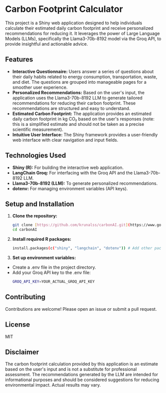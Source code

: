 # Carbon Footprint Calculator

This project is a Shiny web application designed to help individuals calculate their estimated daily carbon footprint and receive personalized recommendations for reducing it.  It leverages the power of Large Language Models (LLMs), specifically the Llama3-70b-8192 model via the Groq API, to provide insightful and actionable advice.

## Features

* **Interactive Questionnaire:** Users answer a series of questions about their daily habits related to energy consumption, transportation, waste, and diet.  The questions are grouped into manageable pages for a smoother user experience.
* **Personalized Recommendations:** Based on the user's input, the application uses the Llama3-70b-8192 LLM to generate tailored recommendations for reducing their carbon footprint. These recommendations are structured and easy to understand.
* **Estimated Carbon Footprint:** The application provides an estimated daily carbon footprint in kg CO₂ based on the user's responses (note: this is a simplified estimate and should not be taken as a precise scientific measurement).
* **Intuitive User Interface:** The Shiny framework provides a user-friendly web interface with clear navigation and input fields.

## Technologies Used

* **Shiny (R):** For building the interactive web application.
* **LangChain Groq:** For interfacing with the Groq API and the Llama3-70b-8192 LLM.
* **Llama3-70b-8192 (LLM):**  To generate personalized recommendations.
* **dotenv:** For managing environment variables (API keys).

## Setup and Installation

1. **Clone the repository:**

   ```bash
   git clone [https://github.com/krunalss/carbonAI.git](https://www.google.com/search?q=https://github.com/krunalss/carbonAI.git)  # Replace with your repo URL
   cd carbonAI

2. **Install required R packages:**
    ```bash
    install.packages(c("shiny", "langchain", "dotenv")) # Add other packages if needed

3. **Set up environment variables:**
- Create a .env file in the project directory.
- Add your Groq API key to the .env file:
    ```bash
    GROQ_API_KEY=YOUR_ACTUAL_GROQ_API_KEY

##  **Contributing**

Contributions are welcome! Please open an issue or submit a pull request.

##  **License**

MIT

## **Disclaimer**

The carbon footprint calculation provided by this application is an estimate based on the user's input and is not a substitute for professional assessment.  The recommendations generated by the LLM are intended for informational purposes and should be considered suggestions for reducing environmental impact.  Actual results may vary.   